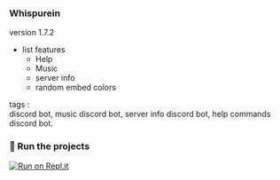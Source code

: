 ### Whispurein
<p>version 1.7.2</p>

- list features
  - Help
  - Music
  - server info
  - random embed colors

<p>tags :
<br>
discord bot, music discord bot, server info discord bot, help commands discord bot.

### 💨 Run the projects

[![Run on Repl.it](https://repl.it/badge/github/FileAljabaar/Whispurein-V2)](  https://repl.it/github/FileAljabaar/Whispurein)
